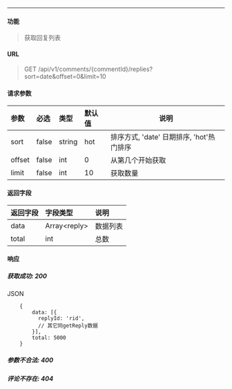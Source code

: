 -----------

#### 功能

> 获取回复列表

#### URL

> GET /api/v1/comments/{commentId}/replies?sort=date&offset=0&limit=10

#### 请求参数

|参数|必选|类型|默认值|说明|
|:----- |:-------|:-----|:-----|----- |
|sort |false |string|hot|排序方式, 'date' 日期排序, 'hot'热门排序|
|offset| false| int| 0| 从第几个开始获取|
|limit| false| int| 10| 获取数量|

#### 返回字段

|返回字段|字段类型|说明 |
|:----- |:------|:----------------------------- |
| data | Array\<reply> | 数据列表 |
| total | int | 总数 |

#### 响应
##### 获取成功: 200
JSON
```
    {
        data: [{
          replyId: 'rid',
          // 其它同getReply数据
        }],
        total: 5000
    }
```
##### 参数不合法: 400
##### 评论不存在: 404

